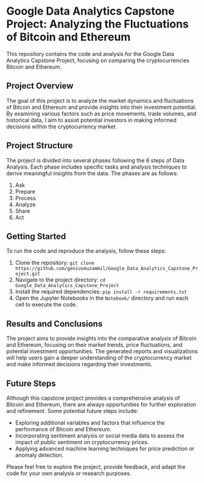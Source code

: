 # Google Data Analytics Capstone Project: Analyzing the Fluctuations of Bitcoin and Ethereum

This repository contains the code and analysis for the Google Data Analytics Capstone Project, focusing on comparing the cryptocurrencies Bitcoin and Ethereum.

## Project Overview
The goal of this project is to analyze the market dynamics and fluctuations of Bitcoin and Ethereum and provide insights into their investment potential. By examining various factors such as price movements, trade volumes, and historical data, I aim to assist potential investors in making informed decisions within the cryptocurrency market.

## Project Structure
The project is divided into several phases following the 6 steps of Data Analysis. Each phase includes specific tasks and analysis techniques to derive meaningful insights from the data. The phases are as follows:
1. Ask
2. Prepare
3. Process
4. Analyze
5. Share
6. Act

## Getting Started
To run the code and reproduce the analysis, follow these steps:
1. Clone the repository: `git clone https://github.com/geniusmuzammil/Google_Data_Analytics_Capstone_Project.git`
2. Navigate to the project directory: `cd Google_Data_Analytics_Capstone_Project`
3. Install the required dependencies: `pip install -r requirements.txt`
4. Open the Jupyter Notebooks in the `Notebook/` directory and run each cell to execute the code.

## Results and Conclusions
The project aims to provide insights into the comparative analysis of Bitcoin and Ethereum, focusing on their market trends, price fluctuations, and potential investment opportunities. The generated reports and visualizations will help users gain a deeper understanding of the cryptocurrency market and make informed decisions regarding their investments.

## Future Steps
Although this capstone project provides a comprehensive analysis of Bitcoin and Ethereum, there are always opportunities for further exploration and refinement. Some potential future steps include:
- Exploring additional variables and factors that influence the performance of Bitcoin and Ethereum.
- Incorporating sentiment analysis or social media data to assess the impact of public sentiment on cryptocurrency prices.
- Applying advanced machine learning techniques for price prediction or anomaly detection.

Please feel free to explore the project, provide feedback, and adapt the code for your own analysis or research purposes.

